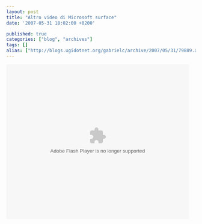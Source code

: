 ```yaml
---
layout: post
title: "Altro video di Microsoft surface"
date: '2007-05-31 18:02:00 +0200'

published: true
categories: ["blog", "archives"]
tags: []
alias: ["http://blogs.ugidotnet.org/gabrielc/archive/2007/05/31/79889.aspx"]
---
```


<!-- more -->

<p><embed name="flashObj" pluginspage="http://www.macromedia.com/shockwave/download/index.cgi?P1_Prod_Version=ShockwaveFlash" src="http://services.brightcove.com/services/viewer/federated_f8/271552687" width="486" height="412" type="application/x-shockwave-flash" swliveconnect="true" seamlesstabbing="false" base="http://admin.brightcove.com" flashvars="videoId=933742930&amp;playerId=271552687&amp;viewerSecureGatewayURL=https://services.brightcove.com/services/amfgateway&amp;servicesURL=http://services.brightcove.com/services&amp;cdnURL=http://admin.brightcove.com&amp;domain=embed&amp;autoStart=false&amp;" bgcolor="#FFFFFF"></embed></p>
